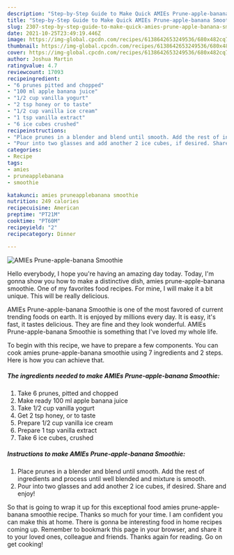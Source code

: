 ```yaml
---
description: "Step-by-Step Guide to Make Quick AMIEs Prune-apple-banana Smoothie"
title: "Step-by-Step Guide to Make Quick AMIEs Prune-apple-banana Smoothie"
slug: 2307-step-by-step-guide-to-make-quick-amies-prune-apple-banana-smoothie
date: 2021-10-25T23:49:19.446Z
image: https://img-global.cpcdn.com/recipes/6138642653249536/680x482cq70/amies-prune-apple-banana-smoothie-recipe-main-photo.jpg
thumbnail: https://img-global.cpcdn.com/recipes/6138642653249536/680x482cq70/amies-prune-apple-banana-smoothie-recipe-main-photo.jpg
cover: https://img-global.cpcdn.com/recipes/6138642653249536/680x482cq70/amies-prune-apple-banana-smoothie-recipe-main-photo.jpg
author: Joshua Martin
ratingvalue: 4.7
reviewcount: 17093
recipeingredient:
- "6 prunes pitted and chopped"
- "100 ml apple banana juice"
- "1/2 cup vanilla yogurt"
- "2 tsp honey or to taste"
- "1/2 cup vanilla ice cream"
- "1 tsp vanilla extract"
- "6 ice cubes crushed"
recipeinstructions:
- "Place prunes in a blender and blend until smooth. Add the rest of ingredients and process until well blended and mixture is smooth."
- "Pour into two glasses and add another 2 ice cubes, if desired. Share and enjoy!"
categories:
- Recipe
tags:
- amies
- pruneapplebanana
- smoothie

katakunci: amies pruneapplebanana smoothie 
nutrition: 249 calories
recipecuisine: American
preptime: "PT21M"
cooktime: "PT60M"
recipeyield: "2"
recipecategory: Dinner

---
```



![AMIEs Prune-apple-banana Smoothie](https://img-global.cpcdn.com/recipes/6138642653249536/680x482cq70/amies-prune-apple-banana-smoothie-recipe-main-photo.jpg)

Hello everybody, I hope you're having an amazing day today. Today, I'm gonna show you how to make a distinctive dish, amies prune-apple-banana smoothie. One of my favorites food recipes. For mine, I will make it a bit unique. This will be really delicious.

AMIEs Prune-apple-banana Smoothie is one of the most favored of current trending foods on earth. It is enjoyed by millions every day. It is easy, it's fast, it tastes delicious. They are fine and they look wonderful. AMIEs Prune-apple-banana Smoothie is something that I've loved my whole life.




To begin with this recipe, we have to prepare a few components. You can cook amies prune-apple-banana smoothie using 7 ingredients and 2 steps. Here is how you can achieve that.

<!--inarticleads1-->

##### The ingredients needed to make AMIEs Prune-apple-banana Smoothie:

1. Take 6 prunes, pitted and chopped
1. Make ready 100 ml apple banana juice
1. Take 1/2 cup vanilla yogurt
1. Get 2 tsp honey, or to taste
1. Prepare 1/2 cup vanilla ice cream
1. Prepare 1 tsp vanilla extract
1. Take 6 ice cubes, crushed




<!--inarticleads2-->

##### Instructions to make AMIEs Prune-apple-banana Smoothie:

1. Place prunes in a blender and blend until smooth. Add the rest of ingredients and process until well blended and mixture is smooth.
1. Pour into two glasses and add another 2 ice cubes, if desired. Share and enjoy!




So that is going to wrap it up for this exceptional food amies prune-apple-banana smoothie recipe. Thanks so much for your time. I am confident you can make this at home. There is gonna be interesting food in home recipes coming up. Remember to bookmark this page in your browser, and share it to your loved ones, colleague and friends. Thanks again for reading. Go on get cooking!
